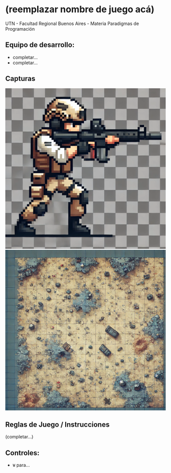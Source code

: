 #  (reemplazar nombre de juego acá) 

UTN - Facultad Regional Buenos Aires - Materia Paradigmas de Programación

## Equipo de desarrollo: 

- completar...
- completar...
 

## Capturas 

![personajedefensor](assets/personajedefensor.png)
![imagenfond](assets/imagenDeFondo.png)

## Reglas de Juego / Instrucciones

(completar...)

## Controles:

- `W` para...

